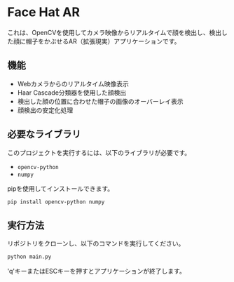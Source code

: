 # Face Hat AR

これは、OpenCVを使用してカメラ映像からリアルタイムで顔を検出し、検出した顔に帽子をかぶせるAR（拡張現実）アプリケーションです。

## 機能

-   Webカメラからのリアルタイム映像表示
-   Haar Cascade分類器を使用した顔検出
-   検出した顔の位置に合わせた帽子の画像のオーバーレイ表示
-   顔検出の安定化処理

## 必要なライブラリ

このプロジェクトを実行するには、以下のライブラリが必要です。

-   `opencv-python`
-   `numpy`

pipを使用してインストールできます。

```bash
pip install opencv-python numpy
```

## 実行方法

リポジトリをクローンし、以下のコマンドを実行してください。

```bash
python main.py
```

'q'キーまたはESCキーを押すとアプリケーションが終了します。
